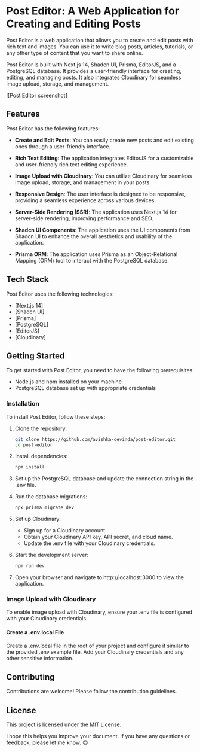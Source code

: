 # Post Editor: A Web Application for Creating and Editing Posts

Post Editor is a web application that allows you to create and edit posts with rich text and images. You can use it to write blog posts, articles, tutorials, or any other type of content that you want to share online.

Post Editor is built with Next.js 14, Shadcn UI, Prisma, EditorJS, and a PostgreSQL database. It provides a user-friendly interface for creating, editing, and managing posts. It also integrates Cloudinary for seamless image upload, storage, and management.

![Post Editor screenshot]

## Features

Post Editor has the following features:

- **Create and Edit Posts**: You can easily create new posts and edit existing ones through a user-friendly interface.

- **Rich Text Editing**: The application integrates EditorJS for a customizable and user-friendly rich text editing experience.

- **Image Upload with Cloudinary**: You can utilize Cloudinary for seamless image upload, storage, and management in your posts.

- **Responsive Design**: The user interface is designed to be responsive, providing a seamless experience across various devices.

- **Server-Side Rendering (SSR)**: The application uses Next.js 14 for server-side rendering, improving performance and SEO.

- **Shadcn UI Components**: The application uses the UI components from Shadcn UI to enhance the overall aesthetics and usability of the application.

- **Prisma ORM**: The application uses Prisma as an Object-Relational Mapping (ORM) tool to interact with the PostgreSQL database.

## Tech Stack

Post Editor uses the following technologies:

- [Next.js 14]
- [Shadcn UI]
- [Prisma]
- [PostgreSQL]
- [EditorJS]
- [Cloudinary]

## Getting Started

To get started with Post Editor, you need to have the following prerequisites:

- Node.js and npm installed on your machine
- PostgreSQL database set up with appropriate credentials

### Installation

To install Post Editor, follow these steps:

1. Clone the repository:

   ```bash
   git clone https://github.com/avishka-devinda/post-editor.git
   cd post-editor
   ```

2. Install dependencies:

   ```bash
   npm install
   ```

3. Set up the PostgreSQL database and update the connection string in the .env file.

4. Run the database migrations:

   ```bash
   npx prisma migrate dev
   ```

5. Set up Cloudinary:

   - Sign up for a Cloudinary account.
   - Obtain your Cloudinary API key, API secret, and cloud name.
   - Update the .env file with your Cloudinary credentials.

6. Start the development server:

   ```bash
   npm run dev
   ```

7. Open your browser and navigate to http://localhost:3000 to view the application.

### Image Upload with Cloudinary

To enable image upload with Cloudinary, ensure your .env file is configured with your Cloudinary credentials.

#### Create a .env.local File

Create a .env.local file in the root of your project and configure it similar to the provided .env.example file. Add your Cloudinary credentials and any other sensitive information.

## Contributing

Contributions are welcome! Please follow the contribution guidelines.

## License

This project is licensed under the MIT License.

I hope this helps you improve your document. If you have any questions or feedback, please let me know. 😊